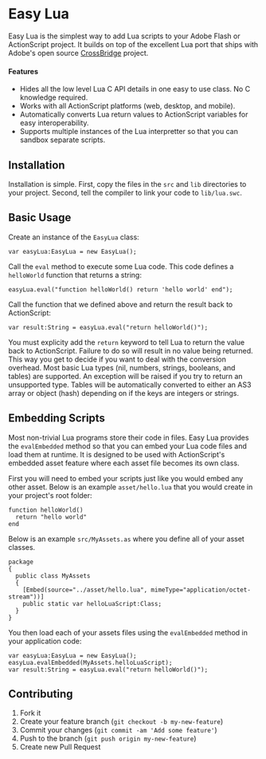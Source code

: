 # Easy Lua

Easy Lua is the simplest way to add Lua scripts to your Adobe Flash or ActionScript project.
It builds on top of the excellent Lua port that ships with Adobe's open source [CrossBridge](https://github.com/adobe-flash/crossbridge) project.

#### Features

- Hides all the low level Lua C API details in one easy to use class.  No C knowledge required.
- Works with all ActionScript platforms (web, desktop, and mobile).
- Automatically converts Lua return values to ActionScript variables for easy interoperability.
- Supports multiple instances of the Lua interpretter so that you can sandbox separate scripts.

## Installation

Installation is simple.
First, copy the files in the `src` and `lib` directories to your project.
Second, tell the compiler to link your code to `lib/lua.swc`.

## Basic Usage

Create an instance of the `EasyLua` class:

    var easyLua:EasyLua = new EasyLua();

Call the `eval` method to execute some Lua code.  This code defines a `helloWorld` function that returns a string:

    easyLua.eval("function helloWorld() return 'hello world' end");

Call the function that we defined above and return the result back to ActionScript:

    var result:String = easyLua.eval("return helloWorld()");

You must explicity add the `return` keyword to tell Lua to return the value back to ActionScript.
Failure to do so will result in no value being returned.
This way you get to decide if you want to deal with the conversion overhead.
Most basic Lua types (nil, numbers, strings, booleans, and tables) are supported.
An exception will be raised if you try to return an unsupported type.
Tables will be automatically converted to either an AS3 array or object (hash) depending on if the keys are integers or strings.

## Embedding Scripts

Most non-trivial Lua programs store their code in files.
Easy Lua provides the `evalEmbedded` method so that you can embed your Lua code files and load them at runtime.
It is designed to be used with ActionScript's embedded asset feature where each asset file becomes its own class.

First you will need to embed your scripts just like you would embed any other asset.
Below is an example `asset/hello.lua` that you would create in your project's root folder:

    function helloWorld()
      return "hello world"
    end

Below is an example `src/MyAssets.as` where you define all of your asset classes.

    package
    {
      public class MyAssets
      {
        [Embed(source="../asset/hello.lua", mimeType="application/octet-stream"))]
        public static var helloLuaScript:Class;
      }
    }

You then load each of your assets files using the `evalEmbedded` method in your application code:

    var easyLua:EasyLua = new EasyLua();
    easyLua.evalEmbedded(MyAssets.helloLuaScript);
    var result:String = easyLua.eval("return helloWorld()");

## Contributing

1. Fork it
2. Create your feature branch (`git checkout -b my-new-feature`)
3. Commit your changes (`git commit -am 'Add some feature'`)
4. Push to the branch (`git push origin my-new-feature`)
5. Create new Pull Request
